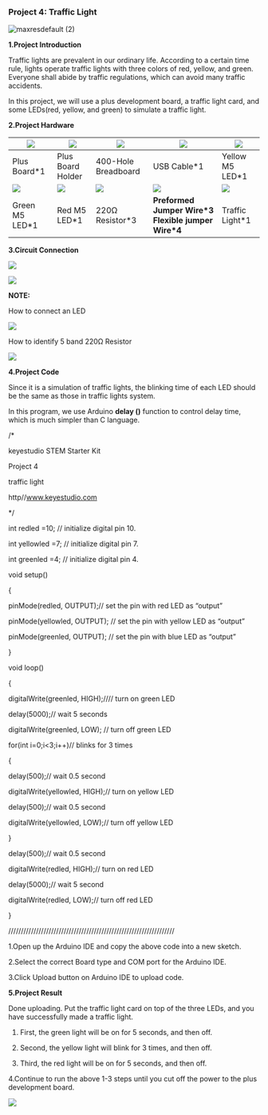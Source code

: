 ### Project 4: Traffic Light

![maxresdefault (2)](media/7ad8a9f0f7f525c1336f4cdb5e2b2729.jpeg)

**1.Project Introduction**

Traffic lights are prevalent in our ordinary life. According to a certain time
rule, lights operate traffic lights with three colors of red, yellow, and green.
Everyone shall abide by traffic regulations, which can avoid many traffic
accidents.

In this project, we will use a plus development board, a traffic light card, and
some LEDs(red, yellow, and green) to simulate a traffic light.

**2.Project Hardware**

| ![](media/f97e3347cb61f7488cd9337f0af60a7d.png) |  ![](media/4dafe099717a2f3ae79cf3043f55930d.png)  | ![](media/4acb8663d8eefd6412faf78c4e857d6a.png) | ![](media/7039e1e725d01bad841aff298e03f58b.png)          | ![](media/6134a6668046a2385e689b5dc8ff243e.png) |
|-------------------------------------------------|---------------------------------------------------|-------------------------------------------------|----------------------------------------------------------|-------------------------------------------------|
| Plus Board\*1                                   | Plus Board Holder                                 | 400-Hole Breadboard                             |  USB Cable\*1                                            | Yellow M5 LED\*1                                |
| ![](media/72cf2eb70eef97c0f5f45c6255d9c4d7.png) | ![](media/5f0e5bec93d67c279d8e2068468541cc.png)   | ![](media/098a2730d0b0a2a4b2079e0fc87fd38b.png) | ![](media/bf491799b5b3d9949f2315abf1bc8f79.png)          | ![](media/dc99f94889d5d1c7ac4988d49e7dc1dd.png) |
| Green M5 LED\*1                                 | Red M5 LED\*1                                     | 220Ω Resistor\*3                                | **Preformed Jumper Wire\*3** **Flexible jumper Wire\*4** | Traffic Light\*1                                |

**3.Circuit Connection**

![](media/ea8180a67b954e401ceacd68aa86a62d.emf)

![](media/46488bd520cf529bd8aa41fc23f5e7bc.png)

**NOTE:**

How to connect an LED

![](media/42ff6f405dfa128593827de5aa03e94b.png)

How to identify 5 band 220Ω Resistor

![](media/55c0199544e9819328f6d5778f10d7d0.png)

**4.Project Code**

Since it is a simulation of traffic lights, the blinking time of each LED should
be the same as those in traffic lights system.

In this program, we use Arduino **delay ()** function to control delay time,
which is much simpler than C language.

/\*

keyestudio STEM Starter Kit

Project 4

traffic light

http//www.keyestudio.com

\*/

int redled =10; // initialize digital pin 10.

int yellowled =7; // initialize digital pin 7.

int greenled =4; // initialize digital pin 4.

void setup()

{

pinMode(redled, OUTPUT);// set the pin with red LED as “output”

pinMode(yellowled, OUTPUT); // set the pin with yellow LED as “output”

pinMode(greenled, OUTPUT); // set the pin with blue LED as “output”

}

void loop()

{

digitalWrite(greenled, HIGH);//// turn on green LED

delay(5000);// wait 5 seconds

digitalWrite(greenled, LOW); // turn off green LED

for(int i=0;i\<3;i++)// blinks for 3 times

{

delay(500);// wait 0.5 second

digitalWrite(yellowled, HIGH);// turn on yellow LED

delay(500);// wait 0.5 second

digitalWrite(yellowled, LOW);// turn off yellow LED

}

delay(500);// wait 0.5 second

digitalWrite(redled, HIGH);// turn on red LED

delay(5000);// wait 5 second

digitalWrite(redled, LOW);// turn off red LED

}

//////////////////////////////////////////////////////////////////

1.Open up the Arduino IDE and copy the above code into a new sketch.

2.Select the correct Board type and COM port for the Arduino IDE.

3.Click Upload button on Arduino IDE to upload code.

**5.Project Result**

Done uploading. Put the traffic light card on top of the three LEDs, and you
have successfully made a traffic light.

1.  First, the green light will be on for 5 seconds, and then off.

2.  Second, the yellow light will blink for 3 times, and then off.

3.  Third, the red light will be on for 5 seconds, and then off.

4.Continue to run the above 1-3 steps until you cut off the power to the plus
development board.

![](media/9884b1b403e5f27f043157ec05d395c1.png)
